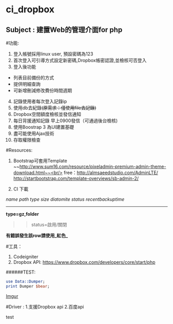 ci_dropbox
==========

Subject : 建置Web的管理介面for php
--------------


#功能:
1. 登入帳號採用linux user, 預設密碼為123
2. 首次登入可引導方式設定新密碼,Dropbox帳密認證,並檢核可否登入
3. 登入後功能
  * 列表目前備份的方式
  * 提供明細查詢
  * 可新增刪減修改費份時間週期
4. 記錄使用者每次登入記錄ip
5. 使用db去紀錄~~(原需求：僅使用file去記錄)~~
6. Dropbox空間額度檢核並發信通知
7. 每日背援通知記錄 早上0900發信（可通過後台檢核)
8. 使用Boostrap 3 為UI建置基礎
9. 盡可能使用Ajax技術
10. 存取權限檢查

#Resources:
1. Bootstrap可套用Template ~~http://www.sum16.com/resource/pixeladmin-premium-admin-theme-download.html~~<br/>
free：http://almsaeedstudio.com/AdminLTE/<br/>
http://startbootstrap.com/template-overviews/sb-admin-2/

2. CI 下載

*name path type size diatomite status recentbackuptime*
***

**type=gz,folder**  
> > status=啟用/關閉   

**有錯誤發生該row請使用_紅色_**

#工具：
1. Codeigniter
2. Dropbox API: https://www.dropbox.com/developers/core/start/php

######TEST:
```perl
use Data::Dumper;
print Dumper $bear;
```
[Imgur](http://i.imgur.com/9nMly70.jpg?1)

#Driver :
1.支援Dropbox api
2.百度api

test

